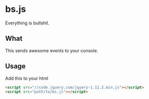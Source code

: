 # bs.js
Everything is bullshit. 

## What

This sends awesome events to your console.

## Usage

Add this to your html

```html
<script src="//code.jquery.com/jquery-1.11.2.min.js"></script>
<script src="path/to/bs.js"></script>
```
